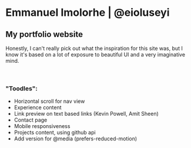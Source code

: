 # Emmanuel Imolorhe | @eioluseyi

## My portfolio website

Honestly, I can't really pick out what the inspiration for this site was, but I know it's based on a lot of exposure to beautiful UI and a very imaginative mind.
<br />  
<br />

### "Toodles":

- Horizontal scroll for nav view
- Experience content
- Link preview on text based links (Kevin Powell, Amit Sheen)
- Contact page
- Mobile responsiveness
- Projects content, using github api
- Add version for @media (prefers-reduced-motion)
